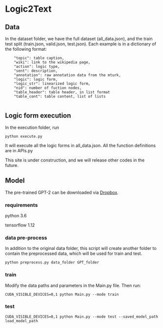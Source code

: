 # Logic2Text

## Data
In the dataset folder, we have the full dataset (all_data.json), and the train test split (train.json, valid.json, test.json). 
Each example is in a dictionary of the following format:
```
    "topic": table caption,
    "wiki": link to the wikipedia page,
    "action": logic type,
    "sent": description,
    "annotation": raw annotation data from the mturk,
    "logic": logic form,
    "logic_str": linearized logic form,
    "nid": number of fuction nodes,
    "table_header": table header, in list format
    "table_cont": table content, list of lists
  
```

## Logic form execution
In the execution folder, run
```
python execute.py
```
It will execute all the logic forms in all_data.json. All the function definitions are in APIs.py

This site is under construction, and we will release other codes in the future.

## Model
The pre-trained GPT-2 can be downloaded via [Dropbox](https://www.dropbox.com/sh/99awpjnj2lh4e17/AACCz_XU_FhkinSId0_nz1-qa?dl=0).

### requirements
python 3.6

tensorflow 1.12

### data pre-process
In addition to the original data folder, this script will create another folder to contain the preprocessed data, which will be used for train and test.
```
python preprocess.py data_folder GPT_folder
```

### train
Modify the data paths and parameters in the Main.py file. Then run:
```
CUDA_VISIBLE_DEVICES=0,1 python Main.py --mode train
```

### test
```
CUDA_VISIBLE_DEVICES=0,1 python Main.py --mode test --saved_model_path load_model_path
```
